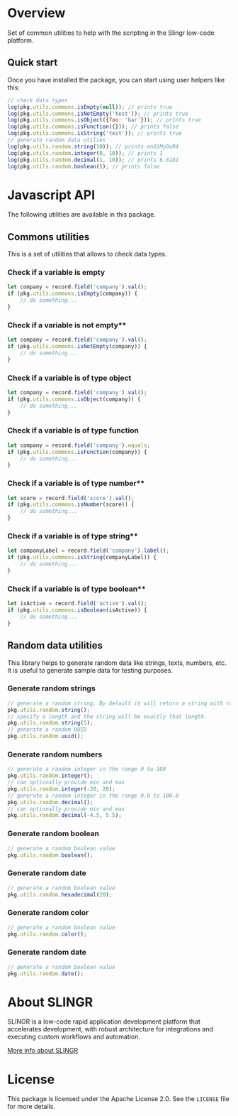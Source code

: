 
# Overview

Set of common utilities to help with the scripting in the Slingr low-code platform.

## Quick start

Once you have installed the package, you can start using user helpers like this:

```js
// check data types
log(pkg.utils.commons.isEmpty(null)); // prints true
log(pkg.utils.commons.isNotEmpty('test')); // prints true
log(pkg.utils.commons.isObject({foo: 'bar'})); // prints true
log(pkg.utils.commons.isFunction({})); // prints false
log(pkg.utils.commons.isString('test')); // prints true
// generate random data utilies
log(pkg.utils.random.string(10)); // prints enO]MyDuR4
log(pkg.utils.random.integer(0, 10)); // prints 1
log(pkg.utils.random.decimal(1, 10)); // prints 6.8181
log(pkg.utils.random.boolean()); // prints false
```

# Javascript API

The following utilities are available in this package.

## Commons utilities
This is a set of utilities that allows to check data types.

### Check if a variable is empty
```js
let company = record.field('company').val();
if (pkg.utils.commons.isEmpty(company)) {
    // do something...
}
```

### Check if a variable is not empty**
```js
let company = record.field('company').val();
if (pkg.utils.commons.isNotEmpty(company)) {
    // do something...
}
```

### Check if a variable is of type object
```js
let company = record.field('company').val();
if (pkg.utils.commons.isObject(company)) {
    // do something...
}
```

### Check if a variable is of type function
```js
let company = record.field('company').equals;
if (pkg.utils.commons.isFunction(company)) {
    // do something...
}
```

### Check if a variable is of type number**
```js
let score = record.field('score').val();
if (pkg.utils.commons.isNumber(score)) {
    // do something...
}
```

### Check if a variable is of type string**
```js
let companyLabel = record.field('company').label();
if (pkg.utils.commons.isString(companyLabel)) {
    // do something...
}
```

### Check if a variable is of type boolean**
```js
let isActive = record.field('active').val();
if (pkg.utils.commons.isBoolean(isActive)) {
    // do something...
}
```

## Random data utilities
This library helps to generate random data like strings, texts, numbers, etc. It is useful to generate sample data for testing purposes.

### Generate random strings
```js
// generate a random string. By default it will return a string with random length of 10 characters.
pkg.utils.random.string(); 
// specify a length and the string will be exactly that length.
pkg.utils.random.string(5); 
// generate a random UUID
pkg.utils.random.uuid();
```

### Generate random numbers
```js
// generate a random integer in the range 0 to 100
pkg.utils.random.integer(); 
// can optionally provide min and max
pkg.utils.random.integer(-20, 20); 
// generate a random integer in the range 0.0 to 100.0
pkg.utils.random.decimal();
// can optionally provide min and max
pkg.utils.random.decimal(-4.5, 5.5); 
```

### Generate random boolean
```js
// generate a random boolean value
pkg.utils.random.boolean(); 
```

### Generate random date
```js
// generate a random boolean value
pkg.utils.random.hexadecimal(20); 
```

### Generate random color
```js
// generate a random boolean value
pkg.utils.random.color(); 
```

### Generate random date
```js
// generate a random boolean value
pkg.utils.random.date(); 
```

# About SLINGR

SLINGR is a low-code rapid application development platform that accelerates development, with robust architecture for integrations and executing custom workflows and automation.

[More info about SLINGR](https://slingr.io)

# License

This package is licensed under the Apache License 2.0. See the `LICENSE` file for more details.
